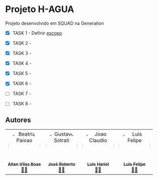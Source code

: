 # Projeto H-AGUA


Projeto desenvolvido em SQUAD na Generation

- [x] TASK 1 - Definir <a href="https://github.com/luisfsm/Projeto_Integrador/tree/master/Documentacao">escopo</a>
- [x] TASK 2 -
- [x] TASK 3 -
- [x] TASK 4 -
- [X] TASK 5 -
- [X] TASK 6 -
- [ ]  TASK 7 -
- [ ]  TASK 8 -



## Autores

<table>
  <tr>
    <td align="center"><a href="https://github.com/ALANVILASBOAS"><img style="border-radius: 50%;" src="https://avatars.githubusercontent.com/u/84108226?v=4" width="100px;" alt="Beatriz Paixao"/><br /><sub><b>Allan Vilas Boas</b></sub> <br>👨‍🚀 </a><br/></td>
    <td align="center"><a href="https://github.com/JoseRobertoNVieira"><img style="border-radius: 50%;" src="https://avatars.githubusercontent.com/u/88985775?v=4" width="100px;" alt="Gustavo Sotrati"/><br /><sub><b>José Roberto </b></sub> <br>👨‍🚀 </a><br/></td> 
    <td align="center"><a href="https://github.com/Luis2k21"><img style="border-radius: 50%;" src="https://avatars.githubusercontent.com/u/88985150?v=4" width="100px;" alt="Joao Claudio"/><br /><sub><b>Luis Hariel </b></sub> <br>👨‍🚀 </a><br/></td> 
    <td align="center"><a href="https://github.com/luisfsm"><img style="border-radius: 50%;" src="https://avatars.githubusercontent.com/u/42703204?v=4" width="100px;" alt="Luis Felipe"/><br /><sub><b>Luis Felipe </b></sub> <br>👨‍🚀 </a><br/></td> 
  </tr>
</table>
